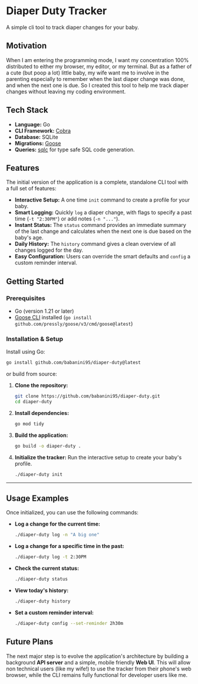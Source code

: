 # Diaper Duty Tracker

A simple cli tool to track diaper changes for your baby.

## Motivation

When I am entering the programming mode, I want my concentration 100% distributed to either my browser, my editor, or my terminal. But as a father of a cute (but poop a lot) little baby, my wife want me to involve in the parenting especially to remember when the last diaper change was done, and when the next one is due. So I created this tool to help me track diaper changes without leaving my coding environment.

## Tech Stack

* **Language:** Go
* **CLI Framework:** [Cobra](https://github.com/spf13/cobra)
* **Database:** SQLite
* **Migrations:** [Goose](https://github.com/pressly/goose)
* **Queries:** [sqlc](https://github.com/sqlc-dev/sqlc) for type safe SQL code generation.

## Features

The initial version of the application is a complete, standalone CLI tool with a full set of features:

* **Interactive Setup:** A one time `init` command to create a profile for your baby.
* **Smart Logging:** Quickly `log` a diaper change, with flags to specify a past time (`-t "2:30PM"`) or add notes (`-n "..."`).
* **Instant Status:** The `status` command provides an immediate summary of the last change and calculates when the next one is due based on the baby's age.
* **Daily History:** The `history` command gives a clean overview of all changes logged for the day.
* **Easy Configuration:** Users can override the smart defaults and `config` a custom reminder interval.

## Getting Started

### Prerequisites

* Go (version 1.21 or later)
* [Goose CLI](https://github.com/pressly/goose?tab=readme-ov-file#install) installed (`go install github.com/pressly/goose/v3/cmd/goose@latest`)

### Installation & Setup

Install using Go:

```bash
go install github.com/babanini95/diaper-duty@latest
```

or build from source:

1. **Clone the repository:**

    ```bash
    git clone https://github.com/babanini95/diaper-duty.git
    cd diaper-duty
    ```

2. **Install dependencies:**

    ```bash
    go mod tidy
    ```

3. **Build the application:**

    ```bash
    go build -o diaper-duty .
    ```

4. **Initialize the tracker:**
    Run the interactive setup to create your baby's profile.

    ```bash
    ./diaper-duty init
    ```

---

## Usage Examples

Once initialized, you can use the following commands:

* **Log a change for the current time:**

    ```bash
    ./diaper-duty log -n "A big one"
    ```

* **Log a change for a specific time in the past:**

    ```bash
    ./diaper-duty log -t 2:30PM
    ```

* **Check the current status:**

    ```bash
    ./diaper-duty status
    ```

* **View today's history:**

    ```bash
    ./diaper-duty history
    ```

* **Set a custom reminder interval:**

    ```bash
    ./diaper-duty config --set-reminder 2h30m
    ```

## Future Plans

The next major step is to evolve the application's architecture by building a background **API server** and a simple, mobile friendly **Web UI**. This will allow non technical users (like my wife!) to use the tracker from their phone's web browser, while the CLI remains fully functional for developer users like me.
